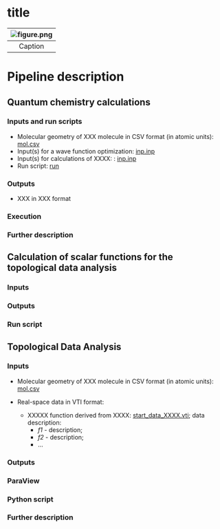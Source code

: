 # title

| ![figure.png](screenshots/EXAMPLE/figure.png) |
|:--:|
| Caption|


# Pipeline description

## Quantum chemistry calculations

### Inputs and run scripts

* Molecular geometry of XXX molecule in CSV format (in atomic units): [mol.csv](molfile.csv)
* Input(s) for a wave function optimization: [inp.inp](inpfile.csv)
* Input(s) for calculations of XXXX: : [inp.inp](inpfile.csv)
* Run script: [run](run.sh)

### Outputs

* XXX in XXX format

### Execution

### Further description


## Calculation of scalar functions for the topological data analysis

### Inputs
### Outputs
### Run script

## Topological Data Analysis

### Inputs

* Molecular geometry of XXX molecule in CSV format (in atomic units): [mol.csv](molfile.csv)

* Real-space data in VTI format:

    * XXXXX function derived from XXXX: [start_data_XXXX.vti](file.vti); data description:
        * *f1* - description;
        * *f2* - description;
        * ...

### Outputs

### ParaView

### Python script

### Further description




